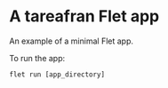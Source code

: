 # A tareafran Flet app

An example of a minimal Flet app.

To run the app:

```
flet run [app_directory]
```